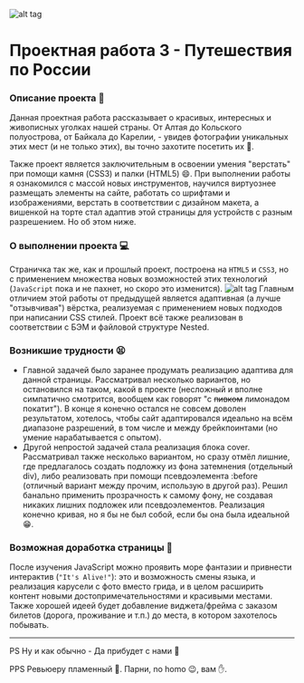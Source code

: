 ![alt tag](https://i.postimg.cc/rsJTD16y/lead-polka.jpg)
# Проектная работа 3 - Путешествия по России
### Описание проекта :book:
Данная проектная работа рассказывает о красивых, интересных и живописных уголках нашей страны. От Алтая до Кольского полуострова, от Байкала до Карелии, - увидев фотографии уникальных этих мест (и не только этих), вы точно захотите посетить их 🏃.

Также проект является заключительным в освоении умения "верстать" при помощи камня (CSS3) и палки (HTML5) :smile:. При выполнении работы я ознакомился с массой новых инструментов, научился виртуознее размещать элементы на сайте, работать со шрифтами и изображениями, верстать в соответствии с дизайном макета, а вишенкой на торте стал адаптив этой страницы для устройств с разным разрешением. Но об этом ниже.

### О выполнении проекта :computer:
Страничка так же, как и прошлый проект, построена на `HTML5` и `CSS3`, но с применением множества новых возможностей этих технологий (`JavaScript` пока и не пахнет, но скоро это изменится).
![alt tag](https://i.postimg.cc/d30H9rkV/johny.jpg)
Главным отличием этой работы от предыдущей является адаптивная (а лучше "отзывчивая") вёрстка, реализуемая с применением новых подходов при написании CSS стилей. Проект всё также реализован в соответствии с БЭМ и файловой структуре Nested.
### Возникшие трудности :tired_face:
- Главной задачей было заранее продумать реализацию адаптива для данной страницы. Рассматривал несколько вариантов, но остановился на таком, какой в проекте (несложный и вполне симпатично смотрится, вообщем как говорят "с ~~пивком~~ лимонадом покатит").
В конце я конечно остался не совсем доволен результатом, хотелось, чтобы сайт адаптировался идеально на всём диапазоне разрешений, в том числе и между брейкпоинтами (но умение нарабатывается с опытом).
- Другой непростой задачей стала реализация блока cover. Рассматривал также несколько вариантом, но сразу отмёл лишние, где предлагалось создать подложку из фона затемнения (отдельный div), либо реализовать при помощи псевдоэлемента :before (отличный вариант между прочим, использую в другой раз). Решил банально применить прозрачность к самому фону, не создавая никаких лишних подложек или псевдоэлементов. Реализация конечно кривая, но я бы не был собой, если бы она была идеальной :grin:.
### Возможная доработка страницы :wrench:
После изучения JavaScript можно проявить море фантазии и привнести интерактив (`"It's Alive!"`): это и возможность смены языка, и реализация карусели с фото вместо грида, и в целом расширить контент новыми достопримечательностями и красивыми местами. Также хорошей идеей будет добавление виджета/фрейма с заказом билетов (дорога, проживание и т.п.) до места, в котором захотелось побывать.
___
PS Ну и как обычно - Да прибудет с нами :metal:

PPS Ревьюеру пламенный :kiss:. Парни, no homo :wink:, вам :hand:.
